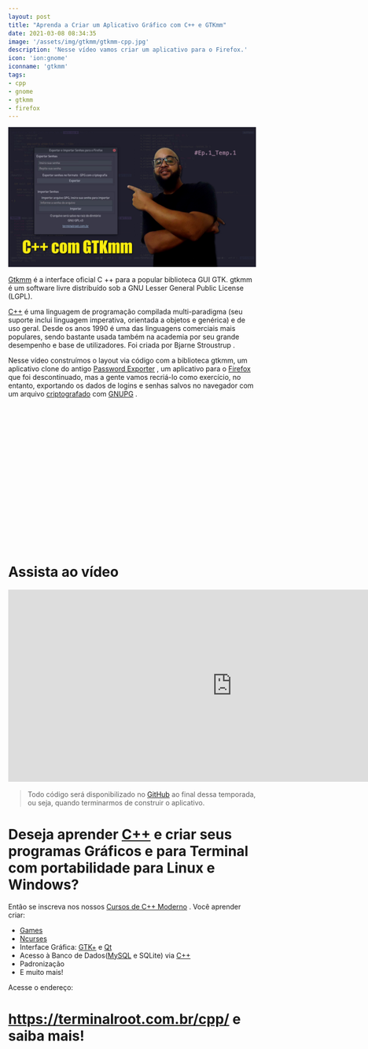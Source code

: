 ```yaml
---
layout: post
title: "Aprenda a Criar um Aplicativo Gráfico com C++ e GTKmm"
date: 2021-03-08 08:34:35
image: '/assets/img/gtkmm/gtkmm-cpp.jpg'
description: 'Nesse vídeo vamos criar um aplicativo para o Firefox.'
icon: 'ion:gnome'
iconname: 'gtkmm'
tags:
- cpp
- gnome
- gtkmm
- firefox
---
```


![Aprenda a Criar um Aplicativo Gráfico com C++ e GTKmm #01](/assets/img/gtkmm/gtkmm-cpp.jpg)

[Gtkmm](https://www.gtkmm.org/en/) é a interface oficial C ++ para a popular biblioteca GUI GTK. gtkmm é um software livre distribuído sob a GNU Lesser General Public License (LGPL).

[C++](https://terminalroot.com.br/cpp) é uma linguagem de programação compilada multi-paradigma (seu suporte inclui linguagem imperativa, orientada a objetos e genérica) e de uso geral. Desde os anos 1990 é uma das linguagens comerciais mais populares, sendo bastante usada também na academia por seu grande desempenho e base de utilizadores. Foi criada por Bjarne Stroustrup  .

Nesse vídeo construímos o layout via código com a biblioteca gtkmm, um aplicativo clone do antigo [Password Exporter](https://discourse.mozilla.org/t/password-exporter-https-addons-mozilla-org-en-us-firefox-addon-password-exporter/27052/6) , um aplicativo para o [Firefox](https://terminalroot.com.br/tags#firefox) que foi descontinuado, mas a gente vamos recriá-lo como exercício, no entanto, exportando os dados de logins e senhas salvos no navegador com um arquivo [criptografado](https://terminalroot.com.br/2019/12/gerar-senha-linux.html) com [GNUPG](https://gnupg.org/) .

<!-- QUADRADO -->
<script async src="//pagead2.googlesyndication.com/pagead/js/adsbygoogle.js"></script>
<ins class="adsbygoogle"
style="display:inline-block;width:336px;height:280px"
data-ad-client="ca-pub-2838251107855362"
data-ad-slot="5351066970"></ins>
<script>
(adsbygoogle = window.adsbygoogle || []).push({});
</script>

# Assista ao vídeo

<iframe width="910" height="390" src="https://www.youtube.com/embed/83vtYDbvB1Q" frameborder="0" allow="accelerometer; autoplay; encrypted-media; gyroscope; picture-in-picture" allowfullscreen></iframe> 

> Todo código será disponibilizado no [GitHub](https://github.com/terroo) ao final dessa temporada, ou seja, quando terminarmos de construir o aplicativo.

# Deseja aprender [C++](https://terminalroot.com.br/cpp/) e criar seus programas Gráficos e para Terminal com portabilidade para Linux e Windows?
Então se inscreva nos nossos [Cursos de C++ Moderno](https://terminalroot.com.br/cpp/) . Você aprender criar:
- [Games](https://terminalroot.com.br/tags#games)
- [Ncurses](https://terminalroot.com.br/2021/02/crie-programas-graficos-no-terminal-com-cpp-e-ncurses.html)
- Interface Gráfica: [GTK+](https://terminalroot.com.br/2020/08/anjuta-o-melhor-ide-para-c-com-gtkmm.html) e [Qt](https://terminalroot.com.br/2021/02/gerencie-suas-contas-financeiras-pessoais-com-terminal-finances.html)
- Acesso à Banco de Dados([MySQL](https://terminalroot.com.br/mysql/) e SQLite) via [C++](https://terminalroot.com.br/cpp/)
- Padronização
- E muito mais!

Acesse o endereço:
# <https://terminalroot.com.br/cpp/> e saiba mais!

<!-- RETANGULO LARGO 2 -->
<script async src="//pagead2.googlesyndication.com/pagead/js/adsbygoogle.js"></script>
<ins class="adsbygoogle"
style="display:block; text-align:center;"
data-ad-layout="in-article"
data-ad-format="fluid"
data-ad-client="ca-pub-2838251107855362"
data-ad-slot="8549252987"></ins>
<script>
(adsbygoogle = window.adsbygoogle || []).push({});
</script>


